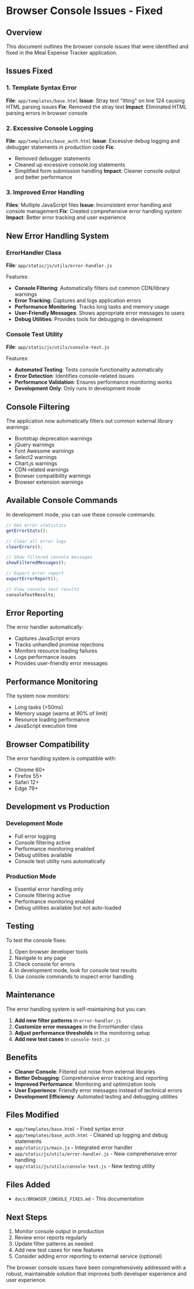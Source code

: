 # Browser Console Issues - Fixed

## Overview

This document outlines the browser console issues that were identified and fixed in the Meal Expense Tracker application.

## Issues Fixed

### 1. Template Syntax Error

**File**: `app/templates/base.html`
**Issue**: Stray text "itting" on line 124 causing HTML parsing issues
**Fix**: Removed the stray text
**Impact**: Eliminated HTML parsing errors in browser console

### 2. Excessive Console Logging

**File**: `app/templates/base_auth.html`
**Issue**: Excessive debug logging and debugger statements in production code
**Fix**:

- Removed debugger statements
- Cleaned up excessive console.log statements
- Simplified form submission handling
  **Impact**: Cleaner console output and better performance

### 3. Improved Error Handling

**Files**: Multiple JavaScript files
**Issue**: Inconsistent error handling and console management
**Fix**: Created comprehensive error handling system
**Impact**: Better error tracking and user experience

## New Error Handling System

### ErrorHandler Class

**File**: `app/static/js/utils/error-handler.js`

Features:

- **Console Filtering**: Automatically filters out common CDN/library warnings
- **Error Tracking**: Captures and logs application errors
- **Performance Monitoring**: Tracks long tasks and memory usage
- **User-Friendly Messages**: Shows appropriate error messages to users
- **Debug Utilities**: Provides tools for debugging in development

### Console Test Utility

**File**: `app/static/js/utils/console-test.js`

Features:

- **Automated Testing**: Tests console functionality automatically
- **Error Detection**: Identifies console-related issues
- **Performance Validation**: Ensures performance monitoring works
- **Development Only**: Only runs in development mode

## Console Filtering

The application now automatically filters out common external library warnings:

- Bootstrap deprecation warnings
- jQuery warnings
- Font Awesome warnings
- Select2 warnings
- Chart.js warnings
- CDN-related warnings
- Browser compatibility warnings
- Browser extension warnings

## Available Console Commands

In development mode, you can use these console commands:

```javascript
// Get error statistics
getErrorStats();

// Clear all error logs
clearErrors();

// Show filtered console messages
showFilteredMessages();

// Export error report
exportErrorReport();

// View console test results
consoleTestResults;
```

## Error Reporting

The error handler automatically:

- Captures JavaScript errors
- Tracks unhandled promise rejections
- Monitors resource loading failures
- Logs performance issues
- Provides user-friendly error messages

## Performance Monitoring

The system now monitors:

- Long tasks (>50ms)
- Memory usage (warns at 90% of limit)
- Resource loading performance
- JavaScript execution time

## Browser Compatibility

The error handling system is compatible with:

- Chrome 60+
- Firefox 55+
- Safari 12+
- Edge 79+

## Development vs Production

### Development Mode

- Full error logging
- Console filtering active
- Performance monitoring enabled
- Debug utilities available
- Console test utility runs automatically

### Production Mode

- Essential error handling only
- Console filtering active
- Performance monitoring enabled
- Debug utilities available but not auto-loaded

## Testing

To test the console fixes:

1. Open browser developer tools
2. Navigate to any page
3. Check console for errors
4. In development mode, look for console test results
5. Use console commands to inspect error handling

## Maintenance

The error handling system is self-maintaining but you can:

1. **Add new filter patterns** in `error-handler.js`
2. **Customize error messages** in the ErrorHandler class
3. **Adjust performance thresholds** in the monitoring setup
4. **Add new test cases** in `console-test.js`

## Benefits

- **Cleaner Console**: Filtered out noise from external libraries
- **Better Debugging**: Comprehensive error tracking and reporting
- **Improved Performance**: Monitoring and optimization tools
- **User Experience**: Friendly error messages instead of technical errors
- **Development Efficiency**: Automated testing and debugging utilities

## Files Modified

- `app/templates/base.html` - Fixed syntax error
- `app/templates/base_auth.html` - Cleaned up logging and debug statements
- `app/static/js/main.js` - Integrated error handler
- `app/static/js/utils/error-handler.js` - New comprehensive error handling
- `app/static/js/utils/console-test.js` - New testing utility

## Files Added

- `docs/BROWSER_CONSOLE_FIXES.md` - This documentation

## Next Steps

1. Monitor console output in production
2. Review error reports regularly
3. Update filter patterns as needed
4. Add new test cases for new features
5. Consider adding error reporting to external service (optional)

The browser console issues have been comprehensively addressed with a robust, maintainable solution that improves both developer experience and user experience.
